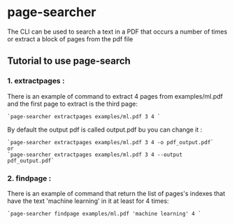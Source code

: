 # page-searcher
The CLI can be used to search a text in a PDF that occurs a number of times  or extract a block of pages from the pdf file

## Tutorial to use page-search

### 1. extractpages : 
There is an example of command to extract 4 pages from examples/ml.pdf and the first page to extract is the third page:

    `page-searcher extractpages examples/ml.pdf 3 4 `

By default the output pdf is called output.pdf bu you can change it :

    `page-searcher extractpages examples/ml.pdf 3 4 -o pdf_output.pdf` 
    or 
    `page-searcher extractpages examples/ml.pdf 3 4 --output pdf_output.pdf`

### 2. findpage : 
There is an example of command that return the list of pages's indexes that have the text 'machine learning' in it at least for 4 times:

    `page-searcher findpage examples/ml.pdf 'machine learning' 4 `


    